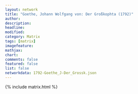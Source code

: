 ```yaml
---
layout: network
title: "Goethe, Johann Wolfgang von: Der Großkophta (1792)"
author:
description:
headline:
modified:
category: Matrix
tags: [matrix]
imagefeature: 
mathjax: 
chart: 
comments: false
featured: false
list: false
networkdata: 1792-Goethe_J-Der_Grossk.json
---
```

{% include matrix.html %}
